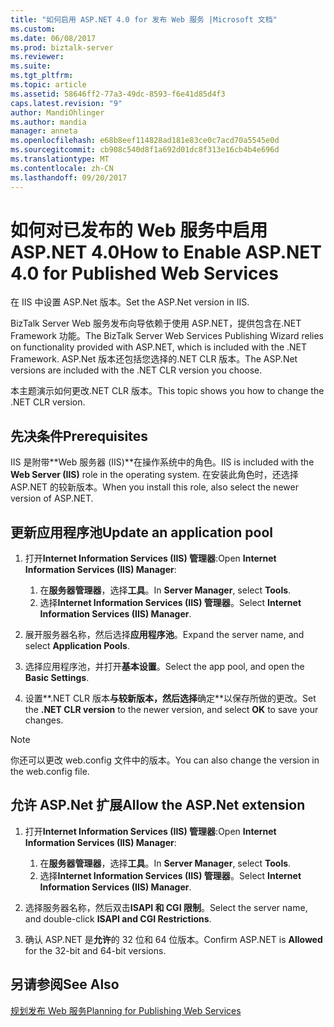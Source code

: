 ```yaml
---
title: "如何启用 ASP.NET 4.0 for 发布 Web 服务 |Microsoft 文档"
ms.custom: 
ms.date: 06/08/2017
ms.prod: biztalk-server
ms.reviewer: 
ms.suite: 
ms.tgt_pltfrm: 
ms.topic: article
ms.assetid: 58646ff2-77a3-49dc-8593-f6e41d85d4f3
caps.latest.revision: "9"
author: MandiOhlinger
ms.author: mandia
manager: anneta
ms.openlocfilehash: e68b8eef114828ad181e83ce0c7acd70a5545e0d
ms.sourcegitcommit: cb908c540d8f1a692d01dc8f313e16cb4b4e696d
ms.translationtype: MT
ms.contentlocale: zh-CN
ms.lasthandoff: 09/20/2017
---
```

# <a name="how-to-enable-aspnet-40-for-published-web-services"></a><span data-ttu-id="4f8e0-102">如何对已发布的 Web 服务中启用 ASP.NET 4.0</span><span class="sxs-lookup"><span data-stu-id="4f8e0-102">How to Enable ASP.NET 4.0 for Published Web Services</span></span>
<span data-ttu-id="4f8e0-103">在 IIS 中设置 ASP.Net 版本。</span><span class="sxs-lookup"><span data-stu-id="4f8e0-103">Set the ASP.Net version in IIS.</span></span>

<span data-ttu-id="4f8e0-104">BizTalk Server Web 服务发布向导依赖于使用 ASP.NET，提供包含在.NET Framework 功能。</span><span class="sxs-lookup"><span data-stu-id="4f8e0-104">The BizTalk Server Web Services Publishing Wizard relies on functionality provided with ASP.NET, which is included with the .NET Framework.</span></span> <span data-ttu-id="4f8e0-105">ASP.Net 版本还包括您选择的.NET CLR 版本。</span><span class="sxs-lookup"><span data-stu-id="4f8e0-105">The ASP.Net versions are included with the .NET CLR version you choose.</span></span> 

<span data-ttu-id="4f8e0-106">本主题演示如何更改.NET CLR 版本。</span><span class="sxs-lookup"><span data-stu-id="4f8e0-106">This topic shows you how to change the .NET CLR version.</span></span> 

## <a name="prerequisites"></a><span data-ttu-id="4f8e0-107">先决条件</span><span class="sxs-lookup"><span data-stu-id="4f8e0-107">Prerequisites</span></span>

<span data-ttu-id="4f8e0-108">IIS 是附带**Web 服务器 (IIS)**在操作系统中的角色。</span><span class="sxs-lookup"><span data-stu-id="4f8e0-108">IIS is included with the **Web Server (IIS)** role in the operating system.</span></span> <span data-ttu-id="4f8e0-109">在安装此角色时，还选择 ASP.NET 的较新版本。</span><span class="sxs-lookup"><span data-stu-id="4f8e0-109">When you install this role, also select the newer version of ASP.NET.</span></span> 
  
## <a name="update-an-application-pool"></a><span data-ttu-id="4f8e0-110">更新应用程序池</span><span class="sxs-lookup"><span data-stu-id="4f8e0-110">Update an application pool</span></span>
  
1.  <span data-ttu-id="4f8e0-111">打开**Internet Information Services (IIS) 管理器**:</span><span class="sxs-lookup"><span data-stu-id="4f8e0-111">Open **Internet Information Services (IIS) Manager**:</span></span>

    1. <span data-ttu-id="4f8e0-112">在**服务器管理器**，选择**工具**。</span><span class="sxs-lookup"><span data-stu-id="4f8e0-112">In **Server Manager**, select **Tools**.</span></span>
    2. <span data-ttu-id="4f8e0-113">选择**Internet Information Services (IIS) 管理器**。</span><span class="sxs-lookup"><span data-stu-id="4f8e0-113">Select **Internet Information Services (IIS) Manager**.</span></span>
  
2.  <span data-ttu-id="4f8e0-114">展开服务器名称，然后选择**应用程序池**。</span><span class="sxs-lookup"><span data-stu-id="4f8e0-114">Expand the server name, and select **Application Pools**.</span></span>  
  
3.  <span data-ttu-id="4f8e0-115">选择应用程序池，并打开**基本设置**。</span><span class="sxs-lookup"><span data-stu-id="4f8e0-115">Select the app pool, and open the **Basic Settings**.</span></span>  
  
4. <span data-ttu-id="4f8e0-116">设置**.NET CLR 版本**与较新版本，然后选择**确定**以保存所做的更改。</span><span class="sxs-lookup"><span data-stu-id="4f8e0-116">Set the **.NET CLR version** to the newer version, and select **OK** to save your changes.</span></span>  

> [!NOTE]
> <span data-ttu-id="4f8e0-117">你还可以更改 web.config 文件中的版本。</span><span class="sxs-lookup"><span data-stu-id="4f8e0-117">You can also change the version in the web.config file.</span></span>
 
## <a name="allow-the-aspnet-extension"></a><span data-ttu-id="4f8e0-118">允许 ASP.Net 扩展</span><span class="sxs-lookup"><span data-stu-id="4f8e0-118">Allow the ASP.Net extension</span></span>
  
1.  <span data-ttu-id="4f8e0-119">打开**Internet Information Services (IIS) 管理器**:</span><span class="sxs-lookup"><span data-stu-id="4f8e0-119">Open **Internet Information Services (IIS) Manager**:</span></span>

    1. <span data-ttu-id="4f8e0-120">在**服务器管理器**，选择**工具**。</span><span class="sxs-lookup"><span data-stu-id="4f8e0-120">In **Server Manager**, select **Tools**.</span></span>
    2. <span data-ttu-id="4f8e0-121">选择**Internet Information Services (IIS) 管理器**。</span><span class="sxs-lookup"><span data-stu-id="4f8e0-121">Select **Internet Information Services (IIS) Manager**.</span></span>
  
2.  <span data-ttu-id="4f8e0-122">选择服务器名称，然后双击**ISAPI 和 CGI 限制**。</span><span class="sxs-lookup"><span data-stu-id="4f8e0-122">Select the server name, and double-click **ISAPI and CGI Restrictions**.</span></span>  
  
3. <span data-ttu-id="4f8e0-123">确认 ASP.NET 是**允许**的 32 位和 64 位版本。</span><span class="sxs-lookup"><span data-stu-id="4f8e0-123">Confirm ASP.NET is **Allowed** for the 32-bit and 64-bit versions.</span></span>  
  
## <a name="see-also"></a><span data-ttu-id="4f8e0-124">另请参阅</span><span class="sxs-lookup"><span data-stu-id="4f8e0-124">See Also</span></span>  
 [<span data-ttu-id="4f8e0-125">规划发布 Web 服务</span><span class="sxs-lookup"><span data-stu-id="4f8e0-125">Planning for Publishing Web Services</span></span>](../core/planning-for-publishing-web-services2.md)